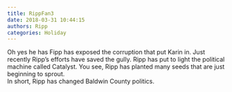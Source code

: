 ```yaml
---
title: RippFan3
date: 2018-03-31 10:44:15
authors: Ripp
categories: Holiday
---
```


 Oh yes he has  Fipp has exposed the corruption that put Karin in.   Just recently Ripp’s efforts have saved the gully.   Ripp has put to light the political machine called Catalyst.
You see, Ripp has planted many seeds that are just beginning to sprout.  
In short, Ripp has changed Baldwin County politics.